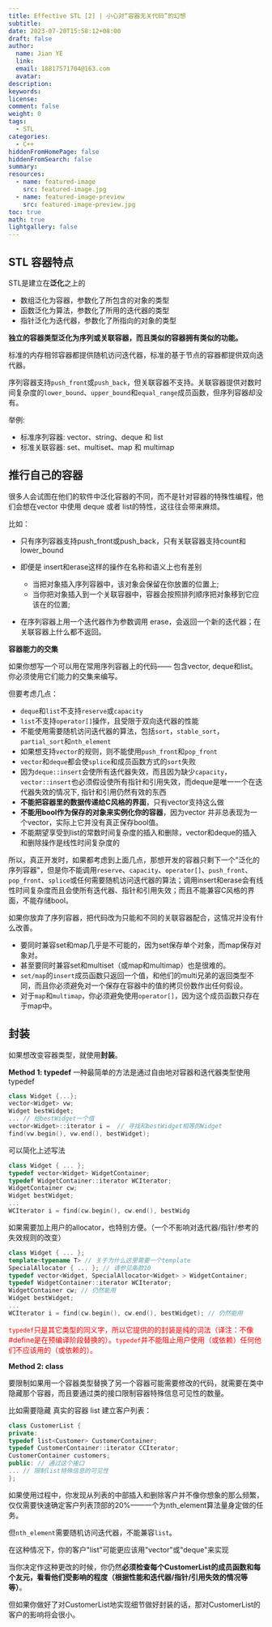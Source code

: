 ```yaml
---
title: Effective STL [2] | 小心对“容器无关代码”的幻想
subtitle:
date: 2023-07-20T15:58:12+08:00
draft: false
author:
  name: Jian YE
  link:
  email: 18817571704@163.com
  avatar:
description:
keywords:
license:
comment: false
weight: 0
tags:
  - STL
categories:
  - C++
hiddenFromHomePage: false
hiddenFromSearch: false
summary:
resources:
  - name: featured-image
    src: featured-image.jpg
  - name: featured-image-preview
    src: featured-image-preview.jpg
toc: true
math: true
lightgallery: false
---
```


## STL 容器特点

STL是建立在**泛化**之上的

 - 数组泛化为容器，参数化了所包含的对象的类型</br>
 - 函数泛化为算法，参数化了所用的迭代器的类型</br>
 - 指针泛化为迭代器，参数化了所指向的对象的类型</br>

**独立的容器类型泛化为序列或关联容器，而且类似的容器拥有类似的功能。**

标准的内存相邻容器都提供随机访问迭代器，标准的基于节点的容器都提供双向迭代器。

序列容器支持`push_front`或`push_back`，但关联容器不支持。关联容器提供对数时间复杂度的`lower_bound`、`upper_bound`和`equal_range`成员函数，但序列容器却没有。

举例:
- 标准序列容器: vector、string、deque 和 list
- 标准关联容器: set、multiset、map 和 multimap

## 推行自己的容器

很多人会试图在他们的软件中泛化容器的不同，而不是针对容器的特殊性编程，他们会想在vector 中使用 deque 或者 list的特性，这往往会带来麻烦。

比如：

- 只有序列容器支持push_front或push_back，只有关联容器支持count和lower_bound

- 即便是 insert和erase这样的操作在名称和语义上也有差别

  - 当把对象插入序列容器中，该对象会保留在你放置的位置上;
  - 当你把对象插入到一个关联容器中，容器会按照排列顺序把对象移到它应该在的位置;
- 在序列容器上用一个迭代器作为参数调用 erase，会返回一个新的迭代器；在关联容器上什么都不返回。

**容器能力的交集**

如果你想写一个可以用在常用序列容器上的代码—— 包含vector, deque和list。你必须使用它们能力的交集来编写。

但要考虑几点：

- `deque`和`list`不支持`reserve`或`capacity`
- `list`不支持`operator[]`操作，且受限于双向迭代器的性能
- 不能使用需要随机访问迭代器的算法，包括`sort`，`stable_sort`，`partial_sort`和`nth_element`
- 如果想支持`vector`的规则，则不能使用`push_front`和`pop_front`
- `vector`和`deque`都会使`splice`和成员函数方式的`sort`失败
- 因为`deque::insert`会使所有迭代器失效，而且因为缺少`capacity`，`vector::insert`也必须假设使所有指针和引用失效，而deque是唯一一个在迭代器失效的情况下, 指针和引用仍然有效的东西
- **不能把容器里的数据传递给C风格的界面**，只有vector支持这么做
- **不能用bool作为保存的对象来实例化你的容器**，因为vector 并非总表现为一个vector，实际上它并没有真正保存bool值。
- 不能期望享受到list的常数时间复杂度的插入和删除，vector和deque的插入和删除操作是线性时间复杂度的

所以，真正开发时，如果都考虑到上面几点，那想开发的容器只剩下一个"泛化的序列容器"，但是你不能调用`reserve`、`capacity`、`operator[]`、`push_front`、`pop_front`、`splice`或任何需要随机访问迭代器的算法；调用insert和erase会有线性时间复杂度而且会使所有迭代器、指针和引用失效；而且不能兼容C风格的界面，不能存储bool。

如果你放弃了序列容器，把代码改为只能和不同的关联容器配合，这情况并没有什么改善。

 - 要同时兼容set和map几乎是不可能的，因为set保存单个对象，而map保存对象对。
 - 甚至要同时兼容set和multiset（或map和multimap）也是很难的。
 - `set/map`的`insert`成员函数只返回一个值，和他们的multi兄弟的返回类型不同，而且你必须避免对一个保存在容器中的值的拷贝份数作出任何假设。
 - 对于`map`和`multimap`，你必须避免使用`operator[]`，因为这个成员函数只存在于map中。


## 封装

如果想改变容器类型，就使用**封装**。

**Method 1: typedef**
一种最简单的方法是通过自由地对容器和迭代器类型使用typedef

```c++
class Widget {...};
vector<Widget> vw;
Widget bestWidget;
... // 给bestWidget一个值
vector<Widget>::iterator i =  // 寻找和bestWidget相等的Widget
find(vw.begin(), vw.end(), bestWidget);
```
可以简化上述写法

```c++
class Widget { ... };
typedef vector<Widget> WidgetContainer;
typedef WidgetContainer::iterator WCIterator;
WidgetContainer cw;
Widget bestWidget;
...
WCIterator i = find(cw.begin(), cw.end(), bestWidg
```

如果需要加上用户的allocator，也特别方便。（一个不影响对迭代器/指针/参考的失效规则的改变）

```c++
class Widget { ... };
template<typename T> // 关于为什么这里需要一个template
SpecialAllocator { ... }; // 请参见条款10
typedef vector<Widget, SpecialAllocator<Widget> > WidgetContainer;
typedef WidgetContainer::iterator WCIterator;
WidgetContainer cw; // 仍然能用
Widget bestWidget;
...
WCIterator i = find(cw.begin(), cw.end(), bestWidget); // 仍然能用
```
<font color=red>`typedef`只是其它类型的同义字，所以它提供的的封装是纯的词法（译注：不像#define是在预编译阶段替换的）。`typedef`并不能阻止用户使用（或依赖）任何他们不应该用的（或依赖的）。</font>

**Method 2: class**

要限制如果用一个容器类型替换了另一个容器可能需要修改的代码，就需要在类中隐藏那个容器，而且要通过类的接口限制容器特殊信息可见性的数量。

比如需要隐藏 真实的容器 list 建立客户列表：

```c++
class CustomerList {
private:
typedef list<Customer> CustomerContainer;
typedef CustomerContainer::iterator CCIterator;
CustomerContainer customers;
public: // 通过这个接口
... // 限制list特殊信息的可见性
};
```

如果使用过程中，你发现从列表的中部插入和删除客户并不像你想象的那么频繁，仅仅需要快速确定客户列表顶部的20%——一个为nth_element算法量身定做的任务。

但`nth_element`需要随机访问迭代器，不能兼容`list`。

在这种情况下，你的客户"list"可能更应该用"vector"或"deque"来实现

当你决定作这种更改的时候，你仍然**必须检查每个CustomerList的成员函数和每个友元，看看他们受影响的程度（根据性能和迭代器/指针/引用失效的情况等等）**。

但如果你做好了对CustomerList地实现细节做好封装的话，那对CustomerList的客户的影响将会很小。
